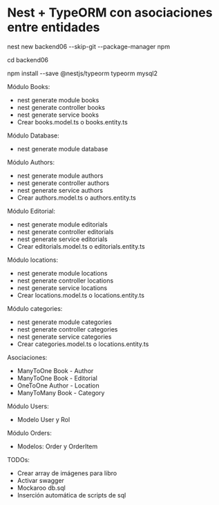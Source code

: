 

# Nest + TypeORM con asociaciones entre entidades

nest new backend06 --skip-git --package-manager npm

cd backend06

npm install --save @nestjs/typeorm typeorm mysql2


Módulo Books:
* nest generate module books
* nest generate controller books
* nest generate service books
* Crear books.model.ts o books.entity.ts


Módulo Database: 
* nest generate module database


Módulo Authors:
* nest generate module authors
* nest generate controller authors
* nest generate service authors
* Crear authors.model.ts o authors.entity.ts

Módulo Editorial:
* nest generate module editorials
* nest generate controller editorials
* nest generate service editorials
* Crear editorials.model.ts o editorials.entity.ts

Módulo locations:
* nest generate module locations
* nest generate controller locations
* nest generate service locations
* Crear locations.model.ts o locations.entity.ts

Módulo categories:
* nest generate module categories
* nest generate controller categories
* nest generate service categories
* Crear categories.model.ts o locations.entity.ts


Asociaciones:
* ManyToOne Book - Author
* ManyToOne Book - Editorial
* OneToOne Author - Location
* ManyToMany Book - Category



Módulo Users:
* Modelo User y Rol

Módulo Orders:
* Modelos: Order y OrderItem


TODOs:

* Crear array de imágenes para libro
* Activar swagger
* Mockaroo db.sql
* Inserción automática de scripts de sql